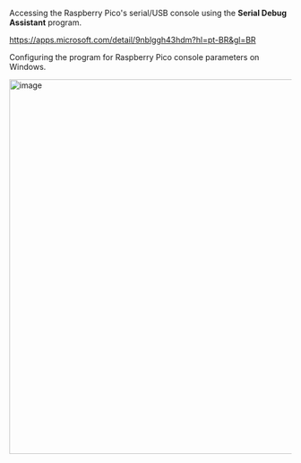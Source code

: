 

Accessing the Raspberry Pico's serial/USB console using the **Serial Debug Assistant** program.

https://apps.microsoft.com/detail/9nblggh43hdm?hl=pt-BR&gl=BR

Configuring the program for Raspberry Pico console parameters on Windows.

<img width="922" height="668" alt="image" src="https://github.com/user-attachments/assets/f7e6c4b4-aaed-4423-869b-73e9b3ccc123" />

